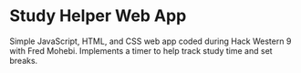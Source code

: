 # Study Helper Web App
Simple JavaScript, HTML, and CSS web app coded during Hack Western 9 with Fred Mohebi. Implements a timer to help track study time and set breaks.
